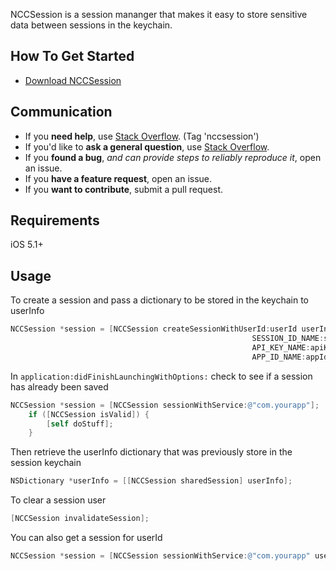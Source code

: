 NCCSession is a session mananger that makes it easy to store sensitive data between sessions in the keychain.

## How To Get Started

- [Download NCCSession](https://github.com/Browncoat/NCCSession/archive/master.zip)

## Communication

- If you **need help**, use [Stack Overflow](http://stackoverflow.com/questions/tagged/ncccoredataclient). (Tag 'nccsession')
- If you'd like to **ask a general question**, use [Stack Overflow](http://stackoverflow.com/questions/tagged/nccsession).
- If you **found a bug**, _and can provide steps to reliably reproduce it_, open an issue.
- If you **have a feature request**, open an issue.
- If you **want to contribute**, submit a pull request.

## Requirements
iOS 5.1+

## Usage

To create a session and pass a dictionary to be stored in the keychain to userInfo
```objective-c
NCCSession *session = [NCCSession createSessionWithUserId:userId userInfo:@{SESSION_TOKEN_NAME:accessToken, 
                                                      SESSION_ID_NAME:sessionId, 
                                                      API_KEY_NAME:apiKey, 
                                                      APP_ID_NAME:appId} service:@"com.yourapp"];
```

In `application:didFinishLaunchingWithOptions:` check to see if a session has already been saved 
```objective-c
NCCSession *session = [NCCSession sessionWithService:@"com.yourapp"];
    if ([NCCSession isValid]) {
        [self doStuff];
    }
```

Then retrieve the userInfo dictionary that was previously store in the session keychain
```objective-c
NSDictionary *userInfo = [[NCCSession sharedSession] userInfo];
```

To clear a session user
```objective-c
[NCCSession invalidateSession];
```

You can also get a session for userId
```objective-c
NCCSession *session = [NCCSession sessionWithService:@"com.yourapp" userId:@"213"]
```

